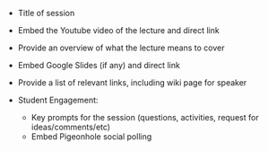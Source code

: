 * Title of session
* Embed the Youtube video of the lecture and direct link
* Provide an overview of what the lecture means to cover
* Embed Google Slides (if any) and direct link
* Provide a list of relevant links, including wiki page for speaker

* Student Engagement:
  * Key prompts for the session (questions, activities, request for ideas/comments/etc)
  * Embed Pigeonhole social polling
